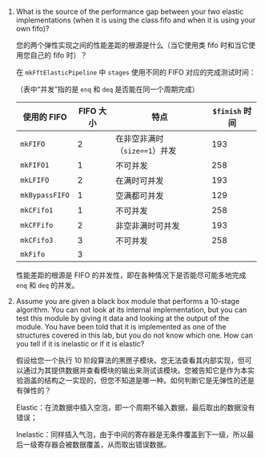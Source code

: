 1. What is the source of the performance gap between your two elastic implementations (when it is using the class fifo and when it is using your own fifo)?

   您的两个弹性实现之间的性能差距的根源是什么（当它使用类 fifo 时和当它使用您自己的 fifo 时）？

   在 `mkFftElasticPipeline` 中 `stages` 使用不同的 FIFO 对应的完成测试时间：

   （表中“并发”指的是 `enq` 和 `deq` 是否能在同一个周期完成）

   | 使用的 FIFO    | FIFO 大小 | 特点                          | `$finish` 时间 |
   | -------------- | --------- | ----------------------------- | -------------- |
   | `mkFIFO`       | 2         | 在非空非满时（`size==1`）并发 | 193            |
   | `mkFIFO1`      | 1         | 不可并发                      | 258            |
   | `mkLFIFO`      | 2         | 在满时可并发                  | 193            |
   | `mkBypassFIFO` | 1         | 空满都可并发                  | 129            |
   | `mkCFifo1`     | 1         | 不可并发                      | 258            |
   | `mkCFFifo`     | 2         | 非空非满时可并发              | 193            |
   | `mkCFifo3`     | 3         | 不可并发                      | 258            |
   | `mkFifo`       | 3         |                               |                |

   性能差距的根源是 FIFO 的并发性，即在各种情况下是否能尽可能多地完成 `enq` 和 `deq` 的并发。

2. Assume you are given a black box module that performs a 10-stage algorithm. You can not look at its internal implementation, but you can test this module by giving it data and looking at the output of the module. You have been told that it is implemented as one of the structures covered in this lab, but you do not know which one. How can you tell if it is inelastic or if it is elastic?

   假设给您一个执行 10 阶段算法的黑匣子模块。您无法查看其内部实现，但可以通过为其提供数据并查看模块的输出来测试该模块。您被告知它是作为本实验涵盖的结构之一实现的，但您不知道是哪一种。如何判断它是无弹性的还是有弹性的？

   Elastic：在流数据中插入空泡，即一个周期不输入数据，最后取出的数据没有错误；

   Inelastic：同样插入气泡，由于中间的寄存器是无条件覆盖到下一级，所以最后一级寄存器会被数据覆盖，从而取出错误数据。

   